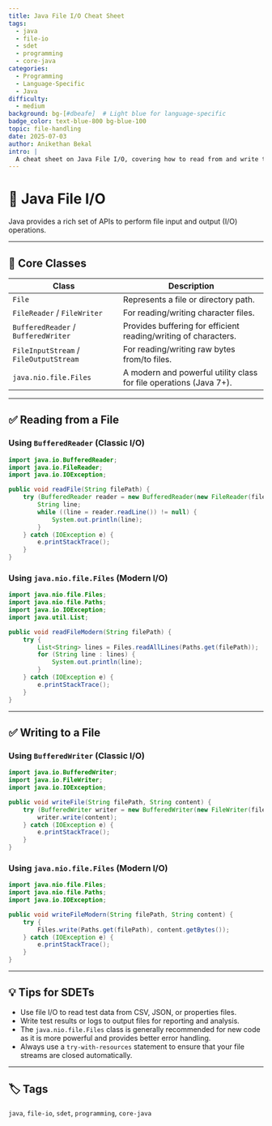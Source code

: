 ```yaml
---
title: Java File I/O Cheat Sheet
tags:
  - java
  - file-io
  - sdet
  - programming
  - core-java
categories:
  - Programming
  - Language-Specific
  - Java
difficulty:
  - medium
background: bg-[#dbeafe]  # Light blue for language-specific
badge_color: text-blue-800 bg-blue-100
topic: file-handling
date: 2025-07-03
author: Anikethan Bekal
intro: |
  A cheat sheet on Java File I/O, covering how to read from and write to files. Essential for SDETs who need to work with test data files, configuration files, or log files.
---
```


# 📘 Java File I/O

Java provides a rich set of APIs to perform file input and output (I/O) operations.

---

## 🧠 Core Classes

| Class | Description |
|---|---|
| `File` | Represents a file or directory path. |
| `FileReader` / `FileWriter` | For reading/writing character files. |
| `BufferedReader` / `BufferedWriter` | Provides buffering for efficient reading/writing of characters. |
| `FileInputStream` / `FileOutputStream` | For reading/writing raw bytes from/to files. |
| `java.nio.file.Files` | A modern and powerful utility class for file operations (Java 7+). |

---

## ✅ Reading from a File

### Using `BufferedReader` (Classic I/O)

```java
import java.io.BufferedReader;
import java.io.FileReader;
import java.io.IOException;

public void readFile(String filePath) {
    try (BufferedReader reader = new BufferedReader(new FileReader(filePath))) {
        String line;
        while ((line = reader.readLine()) != null) {
            System.out.println(line);
        }
    } catch (IOException e) {
        e.printStackTrace();
    }
}
```

### Using `java.nio.file.Files` (Modern I/O)

```java
import java.nio.file.Files;
import java.nio.file.Paths;
import java.io.IOException;
import java.util.List;

public void readFileModern(String filePath) {
    try {
        List<String> lines = Files.readAllLines(Paths.get(filePath));
        for (String line : lines) {
            System.out.println(line);
        }
    } catch (IOException e) {
        e.printStackTrace();
    }
}
```

---

## ✅ Writing to a File

### Using `BufferedWriter` (Classic I/O)

```java
import java.io.BufferedWriter;
import java.io.FileWriter;
import java.io.IOException;

public void writeFile(String filePath, String content) {
    try (BufferedWriter writer = new BufferedWriter(new FileWriter(filePath))) {
        writer.write(content);
    } catch (IOException e) {
        e.printStackTrace();
    }
}
```

### Using `java.nio.file.Files` (Modern I/O)

```java
import java.nio.file.Files;
import java.nio.file.Paths;
import java.io.IOException;

public void writeFileModern(String filePath, String content) {
    try {
        Files.write(Paths.get(filePath), content.getBytes());
    } catch (IOException e) {
        e.printStackTrace();
    }
}
```

---

## 💡 Tips for SDETs

- Use file I/O to read test data from CSV, JSON, or properties files.
- Write test results or logs to output files for reporting and analysis.
- The `java.nio.file.Files` class is generally recommended for new code as it is more powerful and provides better error handling.
- Always use a `try-with-resources` statement to ensure that your file streams are closed automatically.

---

## 🏷 Tags

`java`, `file-io`, `sdet`, `programming`, `core-java`
